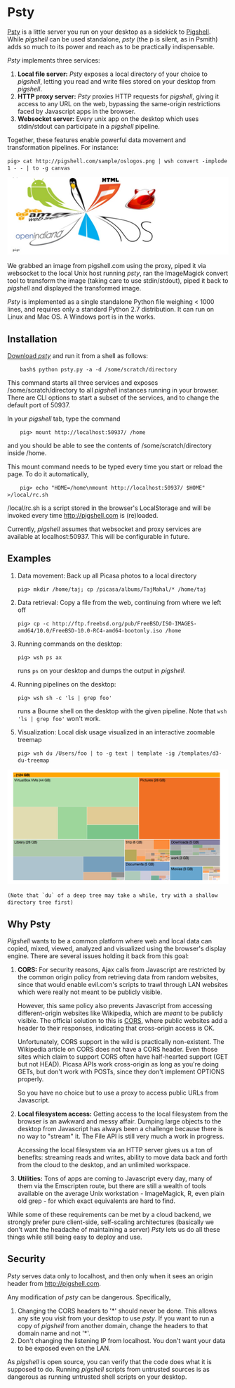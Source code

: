 Psty
====

[Psty](../psty.py) is a little server you run on your desktop as a sidekick to
[Pigshell](http://pigshell.com). While _pigshell_ can be used standalone,
_psty_ (the p is silent, as in Psmith) adds so much to its power and reach
as to be practically indispensable.

_Psty_ implements three services:

1.  **Local file server:** _Psty_ exposes a local directory of your choice to
    _pigshell_, letting you read and write files stored on your desktop from
    _pigshell_.
2.  **HTTP proxy server:** _Psty_ proxies HTTP requests for _pigshell_, giving
    it access to any URL on the web, bypassing the same-origin restrictions
    faced by Javascript apps in the browser.
3.  **Websocket server:** Every unix app on the desktop which uses stdin/stdout
    can participate in a _pigshell_ pipeline.

Together, these features enable powerful data movement and transformation
pipelines. For instance:

    pig> cat http://pigshell.com/sample/oslogos.png | wsh convert -implode 1 - - | to -g canvas

![Implode](/images/screenshots/implode.jpg)

We grabbed an image from pigshell.com using the proxy, piped it via websocket
to the local Unix host running _psty_, ran the ImageMagick convert tool to
transform the image (taking care to use stdin/stdout), piped it back to
_pigshell_ and displayed the transformed image.

_Psty_ is implemented as a single standalone Python file weighing < 1000
lines, and requires only a standard Python 2.7 distribution. It can run on
Linux and Mac OS. A Windows port is in the works.

Installation
------------

<a href="../psty.py" download="psty.py">Download _psty_</a> and run it from a shell as follows:

        bash$ python psty.py -a -d /some/scratch/directory

This command starts all three services and exposes /some/scratch/directory to
all _pigshell_ instances running in your browser. There are CLI options to
start a subset of the services, and to change the default port of 50937.

In your _pigshell_ tab, type the command

        pig> mount http://localhost:50937/ /home

and you should be able to see the contents of /some/scratch/directory inside
/home.

This mount command needs to be typed every time you start or reload the page.
To do it automatically, 

        pig> echo "HOME=/home\nmount http://localhost:50937/ $HOME" >/local/rc.sh

/local/rc.sh is a script stored in the browser's LocalStorage and will be
invoked every time http://pigshell.com is (re)loaded.

Currently, _pigshell_ assumes that websocket and proxy services are available
at localhost:50937. This will be configurable in future.

Examples
--------

1.  Data movement: Back up all Picasa photos to a local directory

        pig> mkdir /home/taj; cp /picasa/albums/TajMahal/* /home/taj

2.  Data retrieval: Copy a file from the web, continuing from where we left off

        pig> cp -c http://ftp.freebsd.org/pub/FreeBSD/ISO-IMAGES-amd64/10.0/FreeBSD-10.0-RC4-amd64-bootonly.iso /home

3.  Running commands on the desktop:

        pig> wsh ps ax

    runs `ps` on your desktop and dumps the output in _pigshell_.

4.  Running pipelines on the desktop:

        pig> wsh sh -c 'ls | grep foo'

    runs a Bourne shell on the desktop with the given pipeline. Note that
    `wsh 'ls | grep foo'` won't work.

4.  Visualization: Local disk usage visualized in an interactive zoomable
    treemap

        pig> wsh du /Users/foo | to -g text | template -ig /templates/d3-du-treemap

![du-treemap](/images/screenshots/du-treemap.png)

    (Note that `du` of a deep tree may take a while, try with a shallow
    directory tree first)

Why Psty
--------

_Pigshell_ wants to be a common platform where web and local data can copied,
mixed, viewed, analyzed and visualized using the browser's display engine.
There are several issues holding it back from this goal:

1.  **CORS:** For security reasons, Ajax calls from Javascript are restricted by
    the common origin policy from retrieving data from random websites, since
    that would enable evil.com's scripts to trawl through LAN websites which
    were really not meant to be publicly visible.

    However, this same policy also prevents Javascript from accessing
    different-origin websites like Wikipedia, which are *meant* to be publicly
    visible. The official solution to this is
    [CORS](http://en.wikipedia.org/wiki/Cross-origin_resource_sharing),
    where public websites add a header to their responses, indicating that
    cross-origin access is OK.

    Unfortunately, CORS support in the wild is practically non-existent. The
    Wikipedia article on CORS does not have a CORS header. Even those sites
    which claim to support CORS often have half-hearted support (GET but not
    HEAD). Picasa APIs work cross-origin as long as you're doing GETs, but
    don't work with POSTs, since they don't implement OPTIONS properly.

    So you have no choice but to use a proxy to access public URLs from
    Javascript.

2.  **Local filesystem access:** Getting access to the local filesystem from
    the browser is an awkward and messy affair. Dumping large objects to the
    desktop from Javascript has always been a challenge because there is no
    way to "stream" it. The File API is still very much a work in progress.

    Accessing the local filesystem via an HTTP server gives us a ton of
    benefits: streaming reads and writes, ability to move data back and forth
    from the cloud to the desktop, and an unlimited workspace.

3.  **Utilities:** Tons of apps are coming to Javascript every day, many of them
    via the Emscripten route, but there are still a wealth of tools available
    on the average Unix workstation - ImageMagick, R, even plain old grep -
    for which exact equivalents are hard to find.

While some of these requirements can be met by a cloud backend, we strongly
prefer pure client-side, self-scaling architectures (basically we don't want the
headache of maintaining a server) _Psty_ lets us do all these things while
still being easy to deploy and use.
    
Security
--------

_Psty_ serves data only to localhost, and then only when it sees an origin
header from http://pigshell.com. 

Any modification of _psty_ can be dangerous. Specifically,

1.  Changing the CORS headers to '\*' should never be done. This allows any
    site you visit from your desktop to use _psty_. If you want to run a 
    copy of _pigshell_ from another domain, change the headers to that
    domain name and not '\*'.
2.  Don't changing the listening IP from localhost. You don't want your data
    to be exposed even on the LAN.

As _pigshell_ is open source, you can verify that the code does what it is
supposed to do. Running _pigshell_ scripts from untrusted sources is as
dangerous as running untrusted shell scripts on your desktop. 
